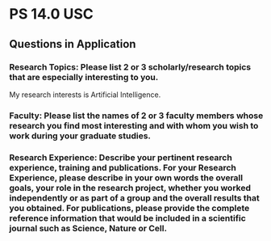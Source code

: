 # PS 14.0 USC

## Questions in Application

### Research Topics: Please list 2 or 3 scholarly/research topics that are especially interesting to you.

My research interests is Artificial Intelligence.

### Faculty: Please list the names of 2 or 3 faculty members whose research you find most interesting and with whom you wish to work during your graduate studies.

### Research Experience: Describe your pertinent research experience, training and publications. For your Research Experience, please describe in your own words the overall goals, your role in the research project, whether you worked independently or as part of a group and the overall results that you obtained. For publications, please provide the complete reference information that would be included in a scientific journal such as Science, Nature or Cell.